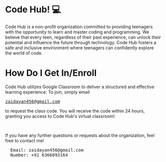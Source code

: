 # Code Hub! 💻
Code Hub is a non-profit organization committed to providing teenagers with the opportunity to learn and master coding and programming. We believe that every teen, regardless of their past experience, can unlock their potential and influence the future through technology. Code Hub fosters a safe and inclusive environment where teenagers can confidently explore the world of code.

# How Do I Get In/Enroll 
Code Hub utilizes Google Classroom to deliver a structured and effective learning experience. To join, simply email <pre>zaidayan456@gmail.com</pre> to request the class code. You will receive the code within 24 hours, granting you access to Code Hub's virtual classroom!.

<br>

If you have any further questions or requests about the organization, feel free to contact me!
<pre>
  Email: zaidayan456@gmail.com
  Number: +91 6366093164
</pre>
